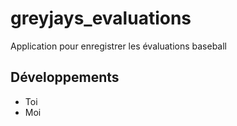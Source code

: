 # greyjays_evaluations
Application pour enregistrer les évaluations baseball
## Développements
* Toi
* Moi
